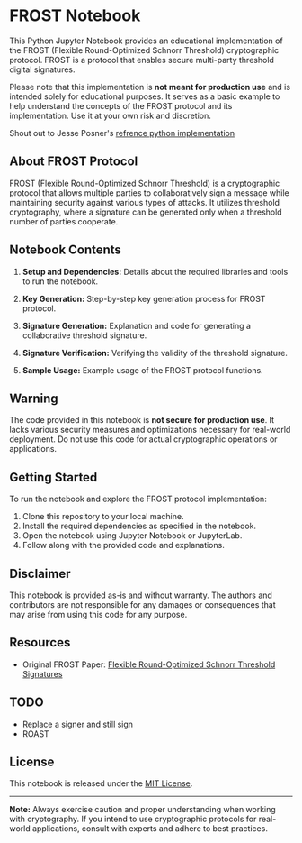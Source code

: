 # FROST Notebook

This Python Jupyter Notebook provides an educational implementation of the FROST (Flexible Round-Optimized Schnorr Threshold) cryptographic protocol. FROST is a protocol that enables secure multi-party threshold digital signatures.

Please note that this implementation is **not meant for production use** and is intended solely for educational purposes. It serves as a basic example to help understand the concepts of the FROST protocol and its implementation. Use it at your own risk and discretion.

Shout out to Jesse Posner's [refrence python implementation](https://github.com/jesseposner/FROST-BIP340/tree/main)

## About FROST Protocol

FROST (Flexible Round-Optimized Schnorr Threshold) is a cryptographic protocol that allows multiple parties to collaboratively sign a message while maintaining security against various types of attacks. It utilizes threshold cryptography, where a signature can be generated only when a threshold number of parties cooperate.

## Notebook Contents

1. **Setup and Dependencies:** Details about the required libraries and tools to run the notebook.

2. **Key Generation:** Step-by-step key generation process for FROST protocol.

3. **Signature Generation:** Explanation and code for generating a collaborative threshold signature.

4. **Signature Verification:** Verifying the validity of the threshold signature.

5. **Sample Usage:** Example usage of the FROST protocol functions.

## Warning

The code provided in this notebook is **not secure for production use**. It lacks various security measures and optimizations necessary for real-world deployment. Do not use this code for actual cryptographic operations or applications.

## Getting Started

To run the notebook and explore the FROST protocol implementation:

1. Clone this repository to your local machine.
2. Install the required dependencies as specified in the notebook.
3. Open the notebook using Jupyter Notebook or JupyterLab.
4. Follow along with the provided code and explanations.

## Disclaimer

This notebook is provided as-is and without warranty. The authors and contributors are not responsible for any damages or consequences that may arise from using this code for any purpose.

## Resources

- Original FROST Paper: [Flexible Round-Optimized Schnorr Threshold Signatures](https://eprint.iacr.org/2020/852.pdf)

## TODO
- Replace a signer and still sign
- ROAST

## License

This notebook is released under the [MIT License](LICENSE).

---

**Note:** Always exercise caution and proper understanding when working with cryptography. If you intend to use cryptographic protocols for real-world applications, consult with experts and adhere to best practices.